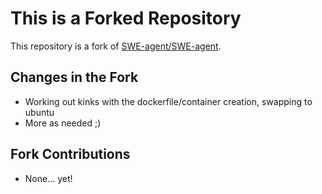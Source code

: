 # This is a Forked Repository

This repository is a fork of [SWE-agent/SWE-agent](https://github.com/SWE-agent/SWE-agent).

## Changes in the Fork

- Working out kinks with the dockerfile/container creation, swapping to ubuntu
- More as needed ;)

## Fork Contributions

- None... yet!
